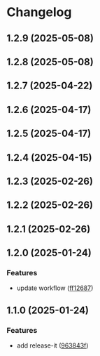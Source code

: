# Changelog

## 1.2.9 (2025-05-08)

## 1.2.8 (2025-05-08)

## 1.2.7 (2025-04-22)

## 1.2.6 (2025-04-17)

## 1.2.5 (2025-04-17)

## 1.2.4 (2025-04-15)

## 1.2.3 (2025-02-26)

## 1.2.2 (2025-02-26)

## 1.2.1 (2025-02-26)

## 1.2.0 (2025-01-24)

### Features

* update workflow ([ff12687](https://github.com/oondemand/api-integracao-gpt/commit/ff1268710ba5530d9b78e9d1e673a7153ebbebc1))

## 1.1.0 (2025-01-24)

### Features

* add release-it ([963843f](https://github.com/maikonalexandre/ondemand-api-integracao-gpt/commit/963843f82bdcfbb0b2bc1d9efa3dfed0ebe8812e))
